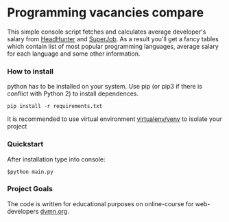 # Programming vacancies compare

This simple console script fetches and calculates average developer's salary from [HeadHunter](https://hh.ru) and [SuperJob](https://www.superjob.ru/). As a result you'll get a fancy tables which contain list of most popular programming languages, average salary for each language and some other information.

### How to install

python has to be installed on your system. Use pip (or pip3 if there is conflict with Python 2) to install dependences.
```
pip install -r requirements.txt
```
It is recommended to use virtual environment [virtualenv/venv](https://docs.python.org/3/library/venv.html) to isolate your project

### Quickstart

After installation type into console:
```
$python main.py
```

### Project Goals

The code is written for educational purposes on online-course for web-developers [dvmn.org](https://dvmn.org/).

